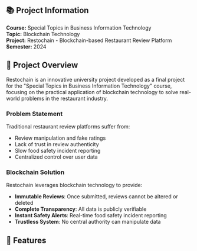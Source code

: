 ## 📚 Project Information

**Course:** Special Topics in Business Information Technology  
**Topic:** Blockchain Technology  
**Project:** Restochain - Blockchain-based Restaurant Review Platform  
**Semester:** 2024  

## 🎯 Project Overview

Restochain is an innovative university project developed as a final project for the "Special Topics in Business Information Technology" course, focusing on the practical application of blockchain technology to solve real-world problems in the restaurant industry.

### Problem Statement
Traditional restaurant review platforms suffer from:
- Review manipulation and fake ratings
- Lack of trust in review authenticity
- Slow food safety incident reporting
- Centralized control over user data

### Blockchain Solution
Restochain leverages blockchain technology to provide:
- **Immutable Reviews**: Once submitted, reviews cannot be altered or deleted
- **Complete Transparency**: All data is publicly verifiable
- **Instant Safety Alerts**: Real-time food safety incident reporting
- **Trustless System**: No central authority can manipulate data

## 🌟 Features
